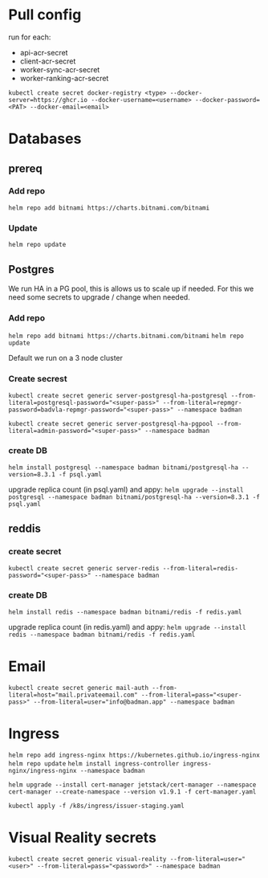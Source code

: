 # Pull config

run for each:

- api-acr-secret
- client-acr-secret
- worker-sync-acr-secret
- worker-ranking-acr-secret

`kubectl create secret docker-registry <type> --docker-server=https://ghcr.io --docker-username=<username> --docker-password=<PAT> --docker-email=<email>`

# Databases

## prereq

### Add repo

`helm repo add bitnami https://charts.bitnami.com/bitnami`

### Update

`helm repo update`

## Postgres

We run HA in a PG pool, this is allows us to scale up if needed.
For this we need some secrets to upgrade / change when needed.

### Add repo

`helm repo add bitnami https://charts.bitnami.com/bitnami`
`helm repo update`

Default we run on a 3 node cluster

### Create secrest

`kubectl create secret generic server-postgresql-ha-postgresql --from-literal=postgresql-password="<super-pass>" --from-literal=repmgr-password=badvla-repmgr-password="<super-pass>" --namespace badman`

`kubectl create secret generic server-postgresql-ha-pgpool --from-literal=admin-password="<super-pass>" --namespace badman`

### create DB

`helm install postgresql --namespace badman bitnami/postgresql-ha --version=8.3.1 -f psql.yaml`

upgrade replica count (in psql.yaml) and appy:
`helm upgrade --install postgresql --namespace badman bitnami/postgresql-ha --version=8.3.1 -f psql.yaml`

## reddis

### create secret

`kubectl create secret generic server-redis --from-literal=redis-password="<super-pass>" --namespace badman`

### create DB

`helm install redis --namespace badman bitnami/redis -f redis.yaml`

upgrade replica count (in redis.yaml) and appy:
`helm upgrade --install redis --namespace badman bitnami/redis -f redis.yaml`

# Email

`kubectl create secret generic mail-auth --from-literal=host="mail.privateemail.com" --from-literal=pass="<super-pass>" --from-literal=user="info@badman.app" --namespace badman`

# Ingress

`helm repo add ingress-nginx https://kubernetes.github.io/ingress-nginx`
`helm repo update`
`helm install ingress-controller ingress-nginx/ingress-nginx --namespace badman`

`helm upgrade --install cert-manager jetstack/cert-manager --namespace cert-manager --create-namespace --version v1.9.1 -f cert-manager.yaml`

`kubectl apply -f /k8s/ingress/issuer-staging.yaml`

# Visual Reality secrets

`kubectl create secret generic visual-reality --from-literal=user="<user>" --from-literal=pass="<password>" --namespace badman`
